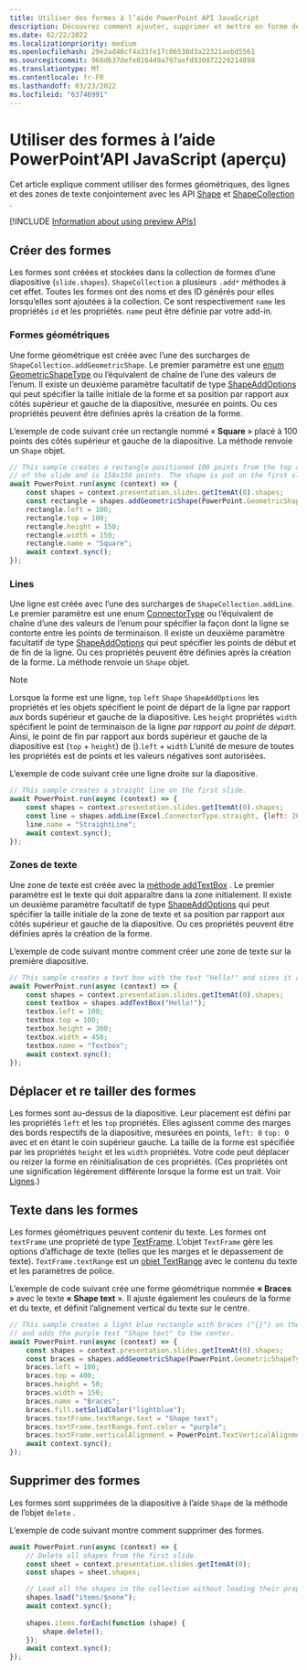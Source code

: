 ```yaml
---
title: Utiliser des formes à l’aide PowerPoint API JavaScript
description: Découvrez comment ajouter, supprimer et mettre en forme des formes sur PowerPoint diapositives.
ms.date: 02/22/2022
ms.localizationpriority: medium
ms.openlocfilehash: 29e2ad48cf4a33fe17c06538d3a22321aebd5561
ms.sourcegitcommit: 968d637defe816449a797aefd930872229214898
ms.translationtype: MT
ms.contentlocale: fr-FR
ms.lasthandoff: 03/23/2022
ms.locfileid: "63746991"
---
```

# <a name="work-with-shapes-using-the-powerpoint-javascript-api-preview"></a>Utiliser des formes à l’aide PowerPoint’API JavaScript (aperçu)

Cet article explique comment utiliser des formes géométriques, des lignes et des zones de texte conjointement avec les API [Shape](/javascript/api/powerpoint/powerpoint.shape) et [ShapeCollection](/javascript/api/powerpoint/powerpoint.shapecollection) .

[!INCLUDE [Information about using preview APIs](../includes/using-preview-apis-host.md)]

## <a name="create-shapes"></a>Créer des formes

Les formes sont créées et stockées dans la collection de formes d’une diapositive (`slide.shapes`). `ShapeCollection` a plusieurs `.add*` méthodes à cet effet. Toutes les formes ont des noms et des ID générés pour elles lorsqu’elles sont ajoutées à la collection. Ce sont respectivement `name` les propriétés `id` et les propriétés. `name` peut être définie par votre add-in.

### <a name="geometric-shapes"></a>Formes géométriques

Une forme géométrique est créée avec l’une des surcharges de `ShapeCollection.addGeometricShape`. Le premier paramètre est une [enum GeometricShapeType](/javascript/api/powerpoint/powerpoint.geometricshapetype) ou l’équivalent de chaîne de l’une des valeurs de l’enum. Il existe un deuxième paramètre facultatif de type [ShapeAddOptions](/javascript/api/powerpoint/powerpoint.shapeaddoptions) qui peut spécifier la taille initiale de la forme et sa position par rapport aux côtés supérieur et gauche de la diapositive, mesurée en points. Ou ces propriétés peuvent être définies après la création de la forme.

L’exemple de code suivant crée un rectangle nommé « **Square** » placé à 100 points des côtés supérieur et gauche de la diapositive. La méthode renvoie un `Shape` objet.

```js
// This sample creates a rectangle positioned 100 points from the top and left sides
// of the slide and is 150x150 points. The shape is put on the first slide.
await PowerPoint.run(async (context) => {
    const shapes = context.presentation.slides.getItemAt(0).shapes;
    const rectangle = shapes.addGeometricShape(PowerPoint.GeometricShapeType.rectangle);
    rectangle.left = 100;
    rectangle.top = 100;
    rectangle.height = 150;
    rectangle.width = 150;
    rectangle.name = "Square";
    await context.sync();
});
```

### <a name="lines"></a>Lines

Une ligne est créée avec l’une des surcharges de `ShapeCollection.addLine`. Le premier paramètre est une enum [ConnectorType](/javascript/api/powerpoint/powerpoint.connectortype) ou l’équivalent de chaîne d’une des valeurs de l’enum pour spécifier la façon dont la ligne se contorte entre les points de terminaison. Il existe un deuxième paramètre facultatif de type [ShapeAddOptions](/javascript/api/powerpoint/powerpoint.shapeaddoptions) qui peut spécifier les points de début et de fin de la ligne. Ou ces propriétés peuvent être définies après la création de la forme. La méthode renvoie un `Shape` objet.

> [!NOTE]
> Lorsque la forme est une ligne, `top` `left` `Shape` `ShapeAddOptions` les propriétés et les objets spécifient le point de départ de la ligne par rapport aux bords supérieur et gauche de la diapositive. Les `height` propriétés `width` spécifient le point de terminaison de la ligne *par rapport au point de départ*. Ainsi, le point de fin par rapport aux bords supérieur et gauche de la diapositive est (`top` + `height`) de ().`left` + `width` L’unité de mesure de toutes les propriétés est de points et les valeurs négatives sont autorisées.

L’exemple de code suivant crée une ligne droite sur la diapositive.

```js
// This sample creates a straight line on the first slide.
await PowerPoint.run(async (context) => {
    const shapes = context.presentation.slides.getItemAt(0).shapes;
    const line = shapes.addLine(Excel.ConnectorType.straight, {left: 200, top: 50, height: 300, width: 150});
    line.name = "StraightLine";
    await context.sync();
});
```

### <a name="text-boxes"></a>Zones de texte

Une zone de texte est créée avec la [méthode addTextBox](/javascript/api/powerpoint/powerpoint.shapecollection#powerpoint-powerpoint-shapecollection-addtextbox-member(1)) . Le premier paramètre est le texte qui doit apparaître dans la zone initialement. Il existe un deuxième paramètre facultatif de type [ShapeAddOptions](/javascript/api/powerpoint/powerpoint.shapeaddoptions) qui peut spécifier la taille initiale de la zone de texte et sa position par rapport aux côtés supérieur et gauche de la diapositive. Ou ces propriétés peuvent être définies après la création de la forme.

L’exemple de code suivant montre comment créer une zone de texte sur la première diapositive.

```js
// This sample creates a text box with the text "Hello!" and sizes it appropriately.
await PowerPoint.run(async (context) => {
    const shapes = context.presentation.slides.getItemAt(0).shapes;
    const textbox = shapes.addTextBox("Hello!");
    textbox.left = 100;
    textbox.top = 100;
    textbox.height = 300;
    textbox.width = 450;
    textbox.name = "Textbox";
    await context.sync();
});
```

## <a name="move-and-resize-shapes"></a>Déplacer et re tailler des formes

Les formes sont au-dessus de la diapositive. Leur placement est défini par les propriétés `left` et les `top` propriétés. Elles agissent comme des marges des bords respectifs de la diapositive, mesurées en points, `left: 0` `top: 0` avec et en étant le coin supérieur gauche. La taille de la forme est spécifiée par les propriétés `height` et les `width` propriétés. Votre code peut déplacer ou reizer la forme en réinitialisation de ces propriétés. (Ces propriétés ont une signification légèrement différente lorsque la forme est un trait. Voir [Lignes](#lines).)

## <a name="text-in-shapes"></a>Texte dans les formes

Les formes géométriques peuvent contenir du texte. Les formes ont `textFrame` une propriété de type [TextFrame](/javascript/api/powerpoint/powerpoint.textframe). L’objet `TextFrame` gère les options d’affichage de texte (telles que les marges et le dépassement de texte). `TextFrame.textRange` est un [objet TextRange](/javascript/api/powerpoint/powerpoint.textrange) avec le contenu du texte et les paramètres de police.

L’exemple de code suivant crée une forme géométrique nommée **« Braces** » avec le texte **« Shape text** ». Il ajuste également les couleurs de la forme et du texte, et définit l’alignement vertical du texte sur le centre.

```js
// This sample creates a light blue rectangle with braces ("{}") on the left and right ends
// and adds the purple text "Shape text" to the center.
await PowerPoint.run(async (context) => {
    const shapes = context.presentation.slides.getItemAt(0).shapes;
    const braces = shapes.addGeometricShape(PowerPoint.GeometricShapeType.bracePair);
    braces.left = 100;
    braces.top = 400;
    braces.height = 50;
    braces.width = 150;
    braces.name = "Braces";
    braces.fill.setSolidColor("lightblue");
    braces.textFrame.textRange.text = "Shape text";
    braces.textFrame.textRange.font.color = "purple";
    braces.textFrame.verticalAlignment = PowerPoint.TextVerticalAlignment.middleCentered;
    await context.sync();
});
```

## <a name="delete-shapes"></a>Supprimer des formes

Les formes sont supprimées de la diapositive à l’aide `Shape` de la méthode de l’objet `delete` .

L’exemple de code suivant montre comment supprimer des formes.

```js
await PowerPoint.run(async (context) => {
    // Delete all shapes from the first slide.
    const sheet = context.presentation.slides.getItemAt(0);
    const shapes = sheet.shapes;

    // Load all the shapes in the collection without loading their properties.
    shapes.load("items/$none");
    await context.sync();
        
    shapes.items.forEach(function (shape) {
        shape.delete();
    });
    await context.sync();
});
```
